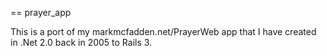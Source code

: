 == prayer_app

This is a port of my markmcfadden.net/PrayerWeb app that I have created in .Net 2.0 back in 2005 to Rails 3. 
